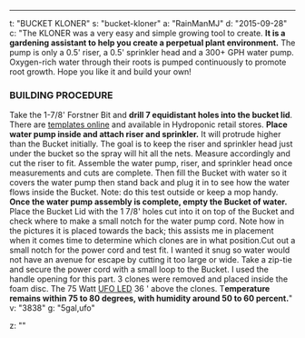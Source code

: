 ---
t: "BUCKET KLONER"
s: "bucket-kloner"
a: "RainManMJ"
d: "2015-09-28"
c: "The KLONER was a very easy and simple growing tool to create. <strong>It is a gardening assistant to help you create a perpetual plant environment.</strong> The pump is only a 0.5' riser, a 0.5' sprinkler head and a 300+ GPH water pump. Oxygen-rich water through their roots is pumped continuously to promote root growth. Hope you like it and build your own!

  <h3>BUILDING PROCEDURE</h3>
  Take the 1-7/8' Forstner Bit and <strong>drill 7 equidistant holes into the bucket lid</strong>. There are <a href='http://www.gridlockgardening.com/wp-content/uploads/2015/03/Hydroponic-DWC-SampleLid_Hybrid-620x620.png'>templates online</a> and available in Hydroponic retail stores. <strong>Place water pump inside and attach riser and sprinkler.</strong> It will protrude higher than the Bucket initially. The goal is to keep the riser and sprinkler head just under the bucket so the spray will hit all the nets. Measure accordingly and cut the riser to fit. Assemble the water pump, riser, and sprinkler head once measurements and cuts are complete. Then fill the Bucket with water so it covers the water pump then stand back and plug it in to see how the water flows inside the Bucket. Note: do this test outside or keep a mop handy.
  <strong>Once the water pump assembly is complete, empty the Bucket of water.</strong> Place the Bucket Lid with the 1 7/8' holes cut into it on top of the Bucket and check where to make a small notch for the water pump cord. Note how in the pictures it is placed towards the back; this assists me in placement when it comes time to determine which clones are in what position.Cut out a small notch for the power cord and test fit. I wanted it snug so water would not have an avenue for escape by cutting it too large or wide. Take a zip-tie and secure the power cord with a small loop to the Bucket. I used the handle opening for this part. 3 clones were removed and placed inside the foam disc. The 75 Watt <a href='https://amzn.to/36NO5zr'>UFO LED</a> 36 ' above the clones. T<strong>emperature remains within 75 to 80 degrees, with humidity around 50 to 60 percent.</strong>"
v: "3838"
g: "5gal,ufo"

z: ""
